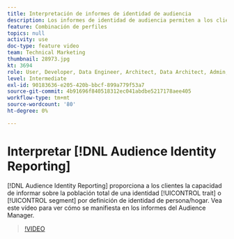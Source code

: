 ```yaml
---
title: Interpretación de informes de identidad de audiencia
description: Los informes de identidad de audiencia permiten a los clientes informar sobre la población total de una característica o segmento según las definiciones de identidad de persona o unidad familiar. Vea este vídeo para ver cómo se manifiesta en los informes del Audience Manager.
feature: Combinación de perfiles
topics: null
activity: use
doc-type: feature video
team: Technical Marketing
thumbnail: 28973.jpg
kt: 3694
role: User, Developer, Data Engineer, Architect, Data Architect, Admin, Leader
level: Intermediate
exl-id: 90183636-e205-420b-bbcf-899a779f53a7
source-git-commit: 4b91696f840518312ec041abdbe5217178aee405
workflow-type: tm+mt
source-wordcount: '80'
ht-degree: 0%

---
```


# Interpretar [!DNL Audience Identity Reporting]

[!DNL Audience Identity Reporting] proporciona a los clientes la capacidad de informar sobre la población total de una identidad  [!UICONTROL trait] o  [!UICONTROL segment] por definición de identidad de persona/hogar. Vea este vídeo para ver cómo se manifiesta en los informes del Audience Manager.

>[!VIDEO](https://video.tv.adobe.com/v/28973/?quality=12)
